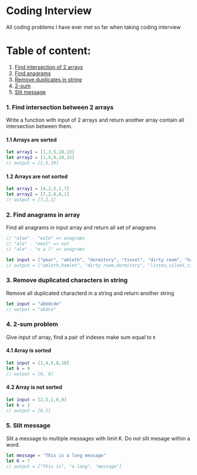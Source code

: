 # Coding Interview
All coding problems I have ever met so far when taking coding interview

# Table of content:
1. [Find intersection of 2 arrays](#p1)
2. [Find anagrams](#p2)
3. [Remove duplicates in string](#p3)
4. [2-sum](#p4)
5. [Slit message](#p5)


### <a name="p1"/>1. Find intersection between 2 arrays
Write a function with input of 2 arrays and return another array contain all intersection between them.
#### 1.1 Arrays are sorted
```swift
let array1 = [1,3,5,10,13]
let array2 = [1,5,9,10,15]
// output = [1,5,10]
```
#### 1.2 Arrays are not sorted
```swift 
let array1 = [4,2,5,1,7]
let array2 = [7,2,6,8,1]
// output = [7,2,1]
```

### <a name="p2"/>2. Find anagrams in array
Find all anagrams in input array and return all set of anagrams
```swift
// "alee" - "eale" => anagrams
// "ale" - "eeal" => not 
// "ale" - "e a l" => anagrams

let input = ["pear", "amleth", "dormitory", "tinsel", "dirty room", "hamlet", "listen", "silnet"
// output = ["amleth,hamlet", "dirty room,dormitory", "listen,silnet,tinsel", "pear"] // order is not considered
```

### <a name="p3"/>3. Remove duplicated characters in string
Remove all duplicated characterd in a string and return another string
```swift
let input = "abbdcde"
// output = "abdce"
```

### <a name="p4"/>4. 2-sum problem
Give input of array, find a pair of indexes make sum equal to `K`
#### 4.1 Array is sorted
```swift
let input = [1,4,5,8,10]
let k = 9
// output = [0, 8]
```

#### 4.2 Array is not sorted
```swift
let input = [2,5,1,6,9]
let k = 3
// output = [0,2]
```

### <a name="p5"/>5. Slit message
Slit a message to multiple messages with limit K. Do not slit mesage within a word.
```swift
let message = "This is a long message"
let K = 7
// output = ["This is", "a long", "message"]
```
